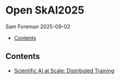# Open SkAI2025
Sam Foreman
2025-09-02

<link rel="preconnect" href="https://fonts.googleapis.com">
<link href="https://iosevka-webfonts.github.io/iosevka/iosevka.css" rel="stylesheet">

- [Contents](#contents)

## Contents

- [Scientific AI at Scale: Distributed Training](./)
